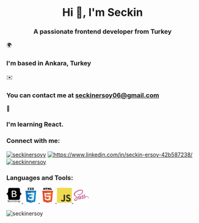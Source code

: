 <h1 align="center">Hi 👋, I'm Seckin</h1>
<h3 align="center">A passionate frontend developer from Turkey</h3>

🌍 <h3 align="left"> I'm based in Ankara, Turkey </h3>
✉️ <h3 align="left">You can contact me at seckinersoy06@gmail.com</h3>
🧠 <h3 align="left"> I'm learning React.</h3>

<h3 align="left">Connect with me:</h3>
<p align="left">
<a href="https://twitter.com/seckinersoyy" target="blank"><img align="center" src="https://raw.githubusercontent.com/rahuldkjain/github-profile-readme-generator/master/src/images/icons/Social/twitter.svg" alt="seckinersoyy" height="30" width="40" /></a>
<a href="https://linkedin.com/in/https://www.linkedin.com/in/seckin-ersoy-42b587238/" target="blank"><img align="center" src="https://raw.githubusercontent.com/rahuldkjain/github-profile-readme-generator/master/src/images/icons/Social/linked-in-alt.svg" alt="https://www.linkedin.com/in/seckin-ersoy-42b587238/" height="30" width="40" /></a>
<a href="https://instagram.com/seckinnersoy" target="blank"><img align="center" src="https://raw.githubusercontent.com/rahuldkjain/github-profile-readme-generator/master/src/images/icons/Social/instagram.svg" alt="seckinnersoy" height="30" width="40" /></a>
</p>

<h3 align="left">Languages and Tools:</h3>
<p align="left"> <a href="https://getbootstrap.com" target="_blank" rel="noreferrer"> <img src="https://raw.githubusercontent.com/devicons/devicon/master/icons/bootstrap/bootstrap-plain-wordmark.svg" alt="bootstrap" width="40" height="40"/> </a> <a href="https://www.w3schools.com/css/" target="_blank" rel="noreferrer"> <img src="https://raw.githubusercontent.com/devicons/devicon/master/icons/css3/css3-original-wordmark.svg" alt="css3" width="40" height="40"/> </a> <a href="https://www.w3.org/html/" target="_blank" rel="noreferrer"> <img src="https://raw.githubusercontent.com/devicons/devicon/master/icons/html5/html5-original-wordmark.svg" alt="html5" width="40" height="40"/> </a> <a href="https://developer.mozilla.org/en-US/docs/Web/JavaScript" target="_blank" rel="noreferrer"> <img src="https://raw.githubusercontent.com/devicons/devicon/master/icons/javascript/javascript-original.svg" alt="javascript" width="40" height="40"/> </a> <a href="https://sass-lang.com" target="_blank" rel="noreferrer"> <img src="https://raw.githubusercontent.com/devicons/devicon/master/icons/sass/sass-original.svg" alt="sass" width="40" height="40"/> </a> </p>


<p><img align="center" src="https://github-readme-stats.vercel.app/api/top-langs?username=seckinersoy&show_icons=true&locale=en&layout=compact" alt="seckinersoy" /></p>


